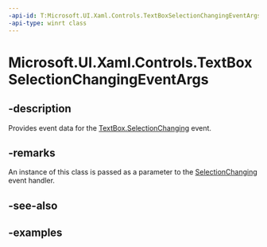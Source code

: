 ```yaml
---
-api-id: T:Microsoft.UI.Xaml.Controls.TextBoxSelectionChangingEventArgs
-api-type: winrt class
---
```


<!-- Class syntax.
public class TextBoxSelectionChangingEventArgs 
-->

# Microsoft.UI.Xaml.Controls.TextBoxSelectionChangingEventArgs

## -description

Provides event data for the [TextBox.SelectionChanging](textbox_selectionchanging.md) event.

## -remarks

An instance of this class is passed as a parameter to the [SelectionChanging](textbox_selectionchanging.md) event handler.

## -see-also

## -examples
